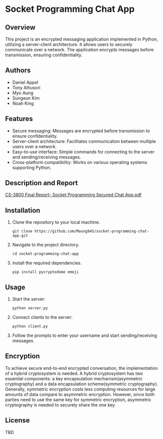 # Socket Programming Chat App

## Overview
This project is an encrypted messaging application implemented in Python, utilizing a server-client architecture. It allows users to securely communicate over a network. The application encrypts messages before transmission, ensuring confidentiality.

## Authors
- Daniel Appel
- Tony Alhusori
- Myo Aung
- Sungeun Kim
- Noah King

## Features
- Secure messaging: Messages are encrypted before transmission to ensure confidentiality.
- Server-client architecture: Facilitates communication between multiple users over a network.
- Easy-to-use interface: Simple commands for connecting to the server and sending/receiving messages.
- Cross-platform compatibility: Works on various operating systems supporting Python.

## Description and Report
  [CS-3800 Final Report- Socket Programming Secured Chat App.pdf](https://github.com/user-attachments/files/16043443/CS-3800.Final.Report-.Socket.Programming.Secured.Chat.App.pdf)
## Installation
1. Clone the repository to your local machine.
   ```
   git clone https://github.com/Maung945/socket-programming-chat-app.git
   ```
2. Navigate to the project directory.
   ```
   cd socket-programming-chat-app
   ```
3. Install the required dependencies.
   ```
   pip install pycryptodome emoji 
   ```

## Usage
1. Start the server:
   ```
   python server.py
   ```
2. Connect clients to the server:
   ```
   python client.py
   ```
3. Follow the prompts to enter your username and start sending/receiving messages.

## Encryption
To achieve secure end-to-end encrypted conversation, the implementation of a hybrid cryptosystem is needed. A hybrid cryptosystem has two essential components: a key encapsulation mechanism(asymmetric cryptography) and a data encapsulation scheme(symmetric cryptography). Generally, symmetric encryption costs less computing resources for large amounts of data compare to asymmetric encryption. However, since both parties need to use the same key for symmetric encryption, asymmetric cryptography is needed to securely share the one key.

## License
TBD
